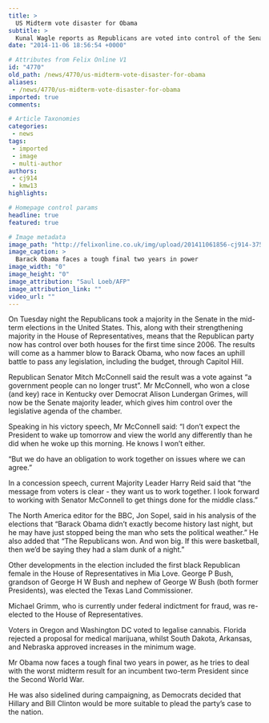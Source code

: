 ```yaml
---
title: >
  US Midterm vote disaster for Obama
subtitle: >
  Kunal Wagle reports as Republicans are voted into control of the Senate
date: "2014-11-06 18:56:54 +0000"

# Attributes from Felix Online V1
id: "4770"
old_path: /news/4770/us-midterm-vote-disaster-for-obama
aliases:
 - /news/4770/us-midterm-vote-disaster-for-obama
imported: true
comments:

# Article Taxonomies
categories:
 - news
tags:
 - imported
 - image
 - multi-author
authors:
 - cj914
 - kmw13
highlights:

# Homepage control params
headline: true
featured: true

# Image metadata
image_path: "http://felixonline.co.uk/img/upload/201411061856-cj914-37553d7ff625dc9134f141ac7f8d84fb.jpeg"
image_caption: >
  Barack Obama faces a tough final two years in power
image_width: "0"
image_height: "0"
image_attribution: "Saul Loeb/AFP"
image_attribution_link: ""
video_url: ""
---
```


On Tuesday night the Republicans took a majority in the Senate in the mid-term elections in the United States. This, along with their strengthening majority in the House of Representatives, means that the Republican party now has control over both houses for the first time since 2006. The results will come as a hammer blow to Barack Obama, who now faces an uphill battle to pass any legislation, including the budget, through Capitol Hill.

Republican Senator Mitch McConnell said the result was a vote against “a government people can no longer trust”. Mr McConnell, who won a close (and key) race in Kentucky over Democrat Alison Lundergan Grimes, will now be the Senate majority leader, which gives him control over the legislative agenda of the chamber.

Speaking in his victory speech, Mr McConnell said: “I don’t expect the President to wake up tomorrow and view the world any differently than he did when he woke up this morning. He knows I won’t either.

“But we do have an obligation to work together on issues where we can agree.”

In a concession speech, current Majority Leader Harry Reid said that “the message from voters is clear - they want us to work together. I look forward to working with Senator McConnell to get things done for the middle class.”

The North America editor for the BBC, Jon Sopel, said in his analysis of the elections that “Barack Obama didn’t exactly become history last night, but he may have just stopped being the man who sets the political weather.” He also added that “The Republicans won. And won big. If this were basketball, then we’d be saying they had a slam dunk of a night.”

Other developments in the election included the first black Republican female in the House of Representatives in Mia Love. George P Bush, grandson of George H W Bush and nephew of George W Bush (both former Presidents), was elected the Texas Land Commissioner.

Michael Grimm, who is currently under federal indictment for fraud, was re-elected to the House of Representatives.

Voters in Oregon and Washington DC voted to legalise cannabis. Florida rejected a proposal for medical marijuana, whilst South Dakota, Arkansas, and Nebraska approved increases in the minimum wage.

Mr Obama now faces a tough final two years in power, as he tries to deal with the worst midterm result for an incumbent two-term President since the Second World War.

He was also sidelined during campaigning, as Democrats decided that Hillary and Bill Clinton would be more suitable to plead the party’s case to the nation.
